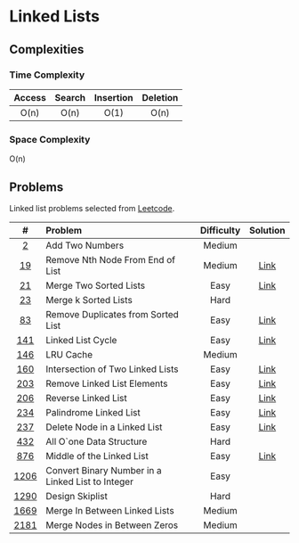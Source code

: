 # Linked Lists

## Complexities

### Time Complexity

| Access    | Search    | Insertion | Deletion  |
| :-------: | :-------: | :-------: | :-------: |
| O(n)      | O(n)      | O(1)      | O(n)      |

### Space Complexity

O(n)

## Problems
Linked list problems selected from [Leetcode](https://leetcode.com/tag/linked-list/).

|  #   | Problem | Difficulty | Solution |
| :--: | :----- | :--------: | :------: |
| <a href="https://leetcode.com/problems/add-two-numbers/" target="_blank">2</a>  | Add Two Numbers | Medium | | 
| <a href="https://leetcode.com/problems/remove-nth-node-from-end-of-list/" target="_blank">19</a>  |  Remove Nth Node From End of List | Medium | <a href="https://github.com/gonexvii/leetcode/tree/main/19-remove-nth-node-from-end-of-list" target="_blank">Link</a> | 
| <a href="https://leetcode.com/problems/merge-two-sorted-lists/" target="_blank">21</a>  |  Merge Two Sorted Lists | Easy | <a href="https://github.com/gonexvii/leetcode/tree/main/21-merge-two-sorted-lists" target="_blank">Link</a> | 
| <a href="https://leetcode.com/problems/merge-k-sorted-lists/" target="_blank">23</a>  | Merge k Sorted Lists | Hard | | 
| <a href="https://leetcode.com/problems/remove-duplicates-from-sorted-list/" target="_blank">83</a>  |  Remove Duplicates from Sorted List | Easy | <a href="https://github.com/gonexvii/leetcode/tree/main/83-remove-duplicates-from-sorted-list" target="_blank">Link</a> | 
| <a href="https://leetcode.com/problems/linked-list-cycle/" target="_blank">141</a>  |  Linked List Cycle | Easy | <a href="https://github.com/gonexvii/leetcode/tree/main/141-linked-list-cycle" target="_blank">Link</a> | 
| <a href="https://leetcode.com/problems/lru-cache/" target="_blank">146</a>  | LRU Cache | Medium | | 
| <a href="https://leetcode.com/problems/intersection-of-two-linked-lists/" target="_blank">160</a>  |  Intersection of Two Linked Lists | Easy | <a href="https://github.com/gonexvii/leetcode/tree/main/160-intersection-of-two-linked-lists" target="_blank">Link</a> | 
| <a href="https://leetcode.com/problems/remove-linked-list-elements/" target="_blank">203</a>  |  Remove Linked List Elements | Easy | <a href="https://github.com/gonexvii/leetcode/tree/main/203-remove-linked-list-elements" target="_blank">Link</a> | 
| <a href="https://leetcode.com/problems/intersection-of-two-linked-lists/" target="_blank">206</a>  |  Reverse Linked List | Easy | <a href="https://github.com/gonexvii/leetcode/tree/main/206-reverse-linked-list" target="_blank">Link</a> | 
| <a href="https://leetcode.com/problems/palindrome-linked-list/" target="_blank">234</a>  |  Palindrome Linked List | Easy | <a href="https://github.com/gonexvii/leetcode/tree/main/234-palindrome-linked-list" target="_blank">Link</a> | 
| <a href="https://leetcode.com/problems/delete-node-in-a-linked-list/" target="_blank">237</a>  |  Delete Node in a Linked List | Easy | <a href="https://github.com/gonexvii/leetcode/tree/main/237-delete-node-in-a-linked-list" target="_blank">Link</a> | 
| <a href="https://leetcode.com/problems/all-oone-data-structure/" target="_blank">432</a>  | All O`one Data Structure | Hard | | 
| <a href="https://leetcode.com/problems/middle-of-the-linked-list/" target="_blank">876</a>  |  Middle of the Linked List | Easy | <a href="https://github.com/gonexvii/leetcode/tree/main/876-middle-of-the-linked-list" target="_blank">Link</a> | 
| <a href="https://leetcode.com/problems/design-skiplist/" target="_blank">1206</a>  |  Convert Binary Number in a Linked List to Integer | Easy |  | 
| <a href="https://leetcode.com/problems/convert-binary-number-in-a-linked-list-to-integer" target="_blank">1290</a>  | Design Skiplist | Hard |  | 
| <a href="https://leetcode.com/problems/merge-in-between-linked-lists/" target="_blank">1669</a>  | Merge In Between Linked Lists | Medium | | 
| <a href="https://leetcode.com/problems/merge-nodes-in-between-zeros" target="_blank">2181</a>  | Merge Nodes in Between Zeros | Medium | | 
